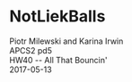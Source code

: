 # NotLiekBalls
Piotr Milewski and Karina Irwin  
APCS2 pd5  
HW40 -- All That Bouncin'  
2017-05-13  
